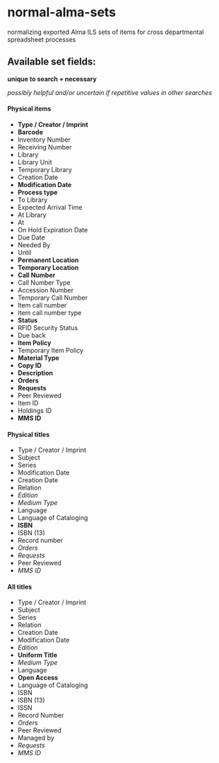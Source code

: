 # normal-alma-sets
normalizing exported Alma ILS sets of items for cross departmental spreadsheet processes


## Available set fields:

**unique to search + necessary**

*possibly helpful and/or uncertain if repetitive values in other searches*

#### Physical items
- **Type / Creator / Imprint**
- **Barcode**
- Inventory Number
- Receiving Number
- Library
- Library Unit
- Temporary Library
- Creation Date
- **Modification Date**
- **Process type**
- To Library
- Expected Arrival Time
- At Library
- At
- On Hold Expiration Date
- Due Date
- Needed By
- Until
- **Permanent Location**
- **Temporary Location**
- **Call Number**
- Call Number Type
- Accession Number
- Temporary Call Number
- Item call number
- Item call number type
- **Status**
- RFID Security Status
- Due back
- **Item Policy**
- Temporary Item Policy
- **Material Type**
- **Copy ID**
- **Description**
- **Orders**
- **Requests**
- Peer Reviewed
- Item ID
- Holdings ID
- **MMS ID**

#### Physical titles
- Type / Creator / Imprint
- Subject
- Series
- Modification Date
- Creation Date
- Relation
- *Edition*
- *Medium Type*
- Language
- Language of Cataloging
- **ISBN**
- ISBN (13)
- Record number
- *Orders*
- *Requests*
- Peer Reviewed
- *MMS ID*

#### All titles
- Type / Creator / Imprint
- Subject
- Series
- Relation
- Creation Date
- Modification Date
- *Edition*
- **Uniform Title**
- *Medium Type*
- Language
- **Open Access**
- Language of Cataloging
- ISBN
- ISBN (13)
- ISSN
- Record Number
- *Orders*
- Peer Reviewed
- Managed by
- *Requests*
- *MMS ID*

